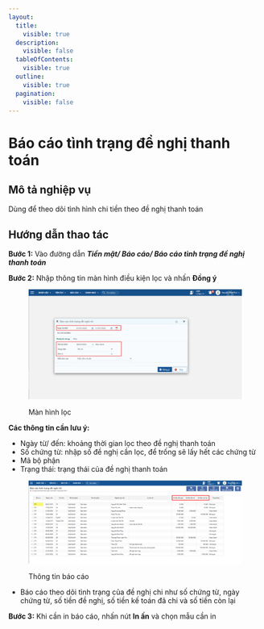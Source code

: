 ```yaml
---
layout:
  title:
    visible: true
  description:
    visible: false
  tableOfContents:
    visible: true
  outline:
    visible: true
  pagination:
    visible: false
---
```


# Báo cáo tình trạng đề nghị thanh toán

## Mô tả nghiệp vụ

Dùng để theo dõi tình hình chi tiền theo đề nghị thanh toán

## Hướng dẫn thao tác

**Bước 1:** Vào đường dẫn _**Tiền mặt/ Báo cáo/ Báo cáo tình trạng đề nghị thanh toán**_

**Bước 2:** Nhập thông tin màn hình điều kiện lọc và nhấn **Đồng ý**

<figure><img src="../../.gitbook/assets/35.png" alt=""><figcaption><p>Màn hình lọc</p></figcaption></figure>

**Các thông tin cần lưu ý:**

* Ngày từ/ đến: khoảng thời gian lọc theo đề nghị thanh toán
* Số chứng từ: nhập số đề nghị cần lọc, để trống sẽ lấy hết các chứng từ
* Mã bộ phận
* Trạng thái: trạng thái của đề nghị thanh toán

<figure><img src="../../.gitbook/assets/image (5).png" alt=""><figcaption><p>Thông tin báo cáo</p></figcaption></figure>

* Báo cáo theo dõi tình trạng của đề nghị chi như số chứng từ, ngày chứng từ, số tiền đề nghị, số tiền kế toán đã chi và số tiền còn lại

**Bước 3:** Khi cần in báo cáo, nhấn nút **In ấn** và chọn mẫu cần in
